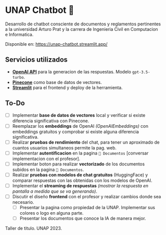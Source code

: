 # UNAP Chatbot 🤖

Desarrollo de chatbot consciente de documentos y reglamentos pertinentes a la universidad Arturo Prat y la carrera de Ingenieria Civil en Computacion e Informatica.

Disponible en: <https://unap-chatbot.streamlit.app/>

## Servicios utilizados

- [**OpenAI API**](https://openai.com/blog/openai-api) para la generacion de las respuestas. Modelo `gpt-3.5-turbo`.
- [**Pinecone**](https://www.pinecone.io/) como base de datos de vectores.
- [**Streamlit**](https://streamlit.io/) para el frontend y deploy de la herramienta.

## To-Do

- [ ] Implementar **base de datos de vectores** local y verificar si existe diferencia significativa con Pinecone.
- [ ] Reemplazar los **embeddings** de OpenAI *(OpenAIEmbeddings)* con embeddings gratuitos y comprobar si existe alguna diferencia significativa.
- [ ] Realizar **pruebas de rendimiento** del chat, para tener un aproximado de cuantos usuarios simultaneos permite la pag. web.
- [ ] Implementar **autentificacion** en la pagina `📑 Documentos` [conversar implementacion con el profesor].
- [ ] Implementar boton para realizar **vectorizado** de los documentos subidos en la pagina `📑 Documentos`.
- [ ] Realizar **pruebas con modelos de chat gratuitos** (HuggingFace) y comparar respuestas con las obtenidas con los modelos de OpenAI.
- [ ] Implementar el **streaming de respuestas** *(mostrar la respuesta en pantalla a medida que se va generando)*.
- [ ] Discutir el diseño **frontend** con el profesor y realizar cambios donde sea necesario.
  - [ ] Presentar la pagina como propiedad de la UNAP. Implementar sus colores o logo en alguna parte.
  - [ ] Presentar los documentos que conoce la IA de manera mejor.

Taller de titulo. UNAP 2023.
